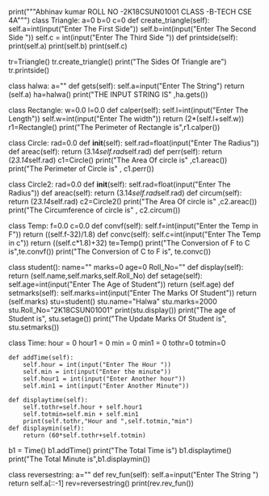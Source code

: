 print("""Abhinav kumar
ROLL NO -2K18CSUN01001
CLASS -B-TECH CSE 4A""")
class Triangle:
    a=0
    b=0
    c=0
    def create_triangle(self):
        self.a=int(input("Enter The First Side"))
        self.b=int(input("Enter The Second Side "))
        self.c = int(input("Enter The Third Side "))
    def printside(self):
        print(self.a)
        print(self.b)
        print(self.c)

tr=Triangle()
tr.create_triangle()
print("The Sides Of Triangle are")
tr.printside()

class halwa:
    a=""
    def gets(self):
        self.a=input("Enter The String")
        return (self.a)
ha=halwa()
print("THE INPUT STRING IS" ,ha.gets())

class Rectangle:
    w=0.0
    l=0.0
    def calper(self):
        self.l=int(input("Enter The Length"))
        self.w=int(input("Enter The width"))
        return (2*(self.l+self.w))
r1=Rectangle()
print("The Perimeter of Rectangle is",r1.calper())

class Circle:
    rad=0.0
    def __init__(self):
        self.rad=float(input("Enter The Radius"))
    def areac(self):
        return (3.14*self.rad*self.rad)
    def perr(self):
        return (2*3.14*self.rad)
c1=Circle()
print("The Area Of circle is" ,c1.areac())
print("The Perimeter of Circle is" , c1.perr())

class Circle2:
    rad=0.0
    def __init__(self):
        self.rad=float(input("Enter The Radius"))
    def areac(self):
        return (3.14*self.rad*self.rad)
    def circum(self):
        return (2*3.14*self.rad)
c2=Circle2()
print("The Area Of circle is" ,c2.areac())
print("The Circumference of circle is" , c2.circum())

class Temp:
    f=0.0
    c=0.0
    def convf(self):
        self.f=int(input("Enter the Temp in F"))
        return ((self.f-32)/1.8)
    def convc(self):
        self.c=int(input("Enter The Temp in c"))
        return ((self.c*1.8)+32)
te=Temp()
print("The Conversion of F to C is",te.convf())
print("The Conversion of C to F is", te.convc())

class student():
    name=""
    marks=0
    age=0
    Roll_No=""
    def display(self):
        return (self.name,self.marks,self.Roll_No)
    def setage(self):
        self.age=int(input("Enter The Age of Student"))
        return (self.age)
    def setmarks(self):
        self.marks=int(input("Enter The Marks Of Student"))
        return (self.marks)
stu=student()
stu.name="Halwa"
stu.marks=2000
stu.Roll_No="2K18CSUN01001"
print(stu.display())
print("The age of Student is", stu.setage())
print("The Update Marks Of Student is", stu.setmarks())

class Time:
    hour = 0
    hour1 = 0
    min = 0
    min1 = 0
    tothr=0
    totmin=0

    def addTime(self):
        self.hour = int(input("Enter The Hour "))
        self.min = int(input("Enter the minute"))
        self.hour1 = int(input("Enter Another hour"))
        self.min1 = int(input("Enter Another Minute"))

    def displaytime(self):
        self.tothr=self.hour + self.hour1
        self.totmin=self.min + self.min1
        print(self.tothr,"Hour and ",self.totmin,"min")
    def displaymin(self):
        return (60*self.tothr+self.totmin)




b1 = Time()
b1.addTime()
print("The Total Time is")
b1.displaytime()
print("The Total Minute is",b1.displaymin())

class reversestring:
    a=""
    def rev_fun(self):
        self.a=input("Enter The String ")
        return self.a[::-1]
rev=reversestring()
print(rev.rev_fun())
